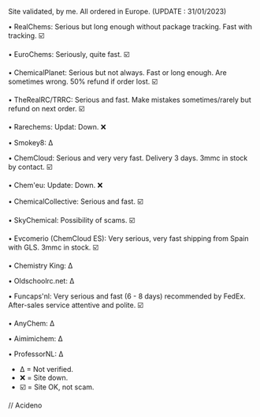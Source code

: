 Site validated, by me.  All ordered in Europe. (UPDATE : 31/01/2023)

• RealChems: Serious but long enough without package tracking. Fast with tracking. ☑️

 • EuroChems: Seriously, quite fast. ☑️

 • ChemicalPlanet: Serious but not always. Fast or long enough. Are sometimes wrong. 50% refund if order lost. ☑️

 • TheRealRC/TRRC: Serious and fast. Make mistakes sometimes/rarely but refund on next order. ☑️

 • Rarechems: Updat: Down. ❌

 • Smokey8: ∆

 • ChemCloud: Serious and very very fast.  Delivery 3 days. 3mmc in stock by contact. ☑️

 • Chem'eu: Update: Down. ❌

 • ChemicalCollective: Serious and fast. ☑️

 • SkyChemical: Possibility of scams. ☑️

 • Evcomerio (ChemCloud ES): Very serious, very fast shipping from Spain with GLS. 3mmc in stock. ☑️

 • Chemistry King: ∆

 • Oldschoolrc.net: ∆

 • Funcaps'nl: Very serious and fast (6 - 8 days) recommended by FedEx. After-sales service attentive and polite. ☑️

 • AnyChem: ∆

 • Aimimichem: ∆
 
 • ProfessorNL: ∆



 * ∆   = Not verified.
 * ❌  = Site down.
 * ☑️  = Site OK, not scam.

// Acideno
